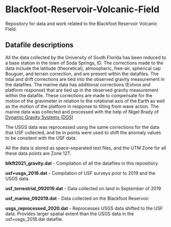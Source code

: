 # Blackfoot-Reservoir-Volcanic-Field

Repository for data and work related to the Blackfoot Reservoir Volcanic Field.

## Datafile descriptions

All the data collected by the University of South Florida has been reduced to a base station in the town of Soda Springs, ID. The corrections made to the data include the latitude (theoretical), atmospheric, free-air, spherical cap Bouguer, and terrain correction, and are present within the datafiles. The tidal and drift corrections are tied into the observed gravity measurement in the datafiles. The marine data has additional corrections (Eotvos and platform response) that are tied up in the observed gravity measurement within the datafile. These corrections are made to compensate for the motion of the gravimeter in relation to the rotational axis of the Earth as well as the motion of the platform in response to tilting from wave action. The marine data was collected and processed with the help of Nigel Brady of [Dynamic Gravity Systems (DGS)](https://www.dynamicgravitysystems.com/)

The USGS data was reprocessed using the same corrections for the data that USF collected, and tie in points were used to shift the anomaly values to be consitent with the USF data.

All the data is stored as space-separated text files, and the UTM Zone for all these data points are Zone 12T. 

<b>blkft2021_gravity.dat</b> - Compilation of all the datafiles in this repositiory. 

<b>usf+usgs_2018.dat</b> - Compilation of USF surveys prior to 2019 and the USGS data. 

<b>usf_terrestrial_092019.dat</b> - Data collected on land in September of 2019

<b>usf_marine_092019.dat</b> - Data collected on the Blackfoot Reservoir. 

<b>usgs_reprocessed_2020.dat</b> - Reprocesses USGS data shifted to the USF data. Provides larger spatial extent than the USGS data in the usf+usgs_2018.dat datafile.
